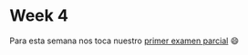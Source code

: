 # Week 4

Para esta semana nos toca nuestro [primer examen parcial](https://github.com/ECC-Laboratoria/BeautifulTests) :smile: 

